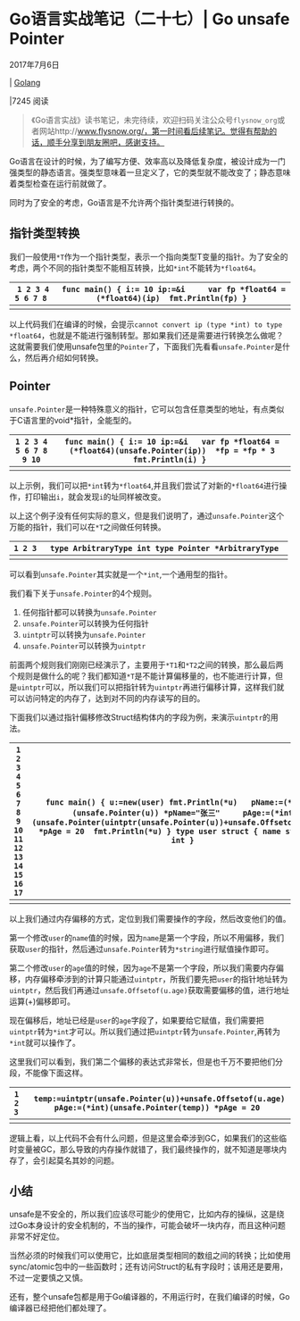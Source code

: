 # Go语言实战笔记（二十七）| Go unsafe Pointer

2017年7月6日

 

| [Golang](https://www.flysnow.org/categories/Golang)

 

|7245 阅读



> 《Go语言实战》读书笔记，未完待续，欢迎扫码关注公众号`flysnow_org`或者网站http://www.flysnow.org/，第一时间看后续笔记。觉得有帮助的话，顺手分享到朋友圈吧，感谢支持。

Go语言在设计的时候，为了编写方便、效率高以及降低复杂度，被设计成为一门强类型的静态语言。强类型意味着一旦定义了，它的类型就不能改变了；静态意味着类型检查在运行前就做了。

同时为了安全的考虑，Go语言是不允许两个指针类型进行转换的。

## 指针类型转换

我们一般使用`*T`作为一个指针类型，表示一个指向类型T变量的指针。为了安全的考虑，两个不同的指针类型不能相互转换，比如`*int`不能转为`*float64`。

| `1 2 3 4 5 6 7 8 ` | `func main() { i:= 10 ip:=&i 	var fp *float64 = (*float64)(ip)  fmt.Println(fp) } ` |
| ------------------ | ------------------------------------------------------------ |
|                    |                                                              |

以上代码我们在编译的时候，会提示`cannot convert ip (type *int) to type *float64`，也就是不能进行强制转型。那如果我们还是需要进行转换怎么做呢？这就需要我们使用unsafe包里的`Pointer`了，下面我们先看看`unsafe.Pointer`是什么，然后再介绍如何转换。

## Pointer

`unsafe.Pointer`是一种特殊意义的指针，它可以包含任意类型的地址，有点类似于C语言里的void*指针，全能型的。

| ` 1 2 3 4 5 6 7 8 9 10 ` | `func main() { i:= 10 ip:=&i 	var fp *float64 = (*float64)(unsafe.Pointer(ip))  *fp = *fp * 3 	fmt.Println(i) } ` |
| ------------------------ | ------------------------------------------------------------ |
|                          |                                                              |

以上示例，我们可以把`*int`转为`*float64`,并且我们尝试了对新的`*float64`进行操作，打印输出`i`，就会发现`i`的址同样被改变。

以上这个例子没有任何实际的意义，但是我们说明了，通过`unsafe.Pointer`这个万能的指针，我们可以在`*T`之间做任何转换。

| `1 2 3 ` | `type ArbitraryType int type Pointer *ArbitraryType ` |
| -------- | ----------------------------------------------------- |
|          |                                                       |

可以看到`unsafe.Pointer`其实就是一个`*int`,一个通用型的指针。

我们看下关于`unsafe.Pointer`的4个规则。

1. 任何指针都可以转换为`unsafe.Pointer`
2. `unsafe.Pointer`可以转换为任何指针
3. `uintptr`可以转换为`unsafe.Pointer`
4. `unsafe.Pointer`可以转换为`uintptr`

前面两个规则我们刚刚已经演示了，主要用于`*T1`和`*T2`之间的转换，那么最后两个规则是做什么的呢？我们都知道`*T`是不能计算偏移量的，也不能进行计算，但是`uintptr`可以，所以我们可以把指针转为`uintptr`再进行偏移计算，这样我们就可以访问特定的内存了，达到对不同的内存读写的目的。

下面我们以通过指针偏移修改Struct结构体内的字段为例，来演示`uintptr`的用法。

| ` 1 2 3 4 5 6 7 8 9 10 11 12 13 14 15 16 17 ` | `func main() { u:=new(user) fmt.Println(*u) 	pName:=(*string)(unsafe.Pointer(u)) *pName="张三" 	pAge:=(*int)(unsafe.Pointer(uintptr(unsafe.Pointer(u))+unsafe.Offsetof(u.age))) *pAge = 20 	fmt.Println(*u) } type user struct { name string age int } ` |
| --------------------------------------------- | ------------------------------------------------------------ |
|                                               |                                                              |

以上我们通过内存偏移的方式，定位到我们需要操作的字段，然后改变他们的值。

第一个修改`user`的`name`值的时候，因为`name`是第一个字段，所以不用偏移，我们获取`user`的指针，然后通过`unsafe.Pointer`转为`*string`进行赋值操作即可。

第二个修改`user`的`age`值的时候，因为`age`不是第一个字段，所以我们需要内存偏移，内存偏移牵涉到的计算只能通过`uintptr`，所我们要先把`user`的指针地址转为`uintptr`，然后我们再通过`unsafe.Offsetof(u.age)`获取需要偏移的值，进行地址运算(+)偏移即可。

现在偏移后，地址已经是`user`的`age`字段了，如果要给它赋值，我们需要把`uintptr`转为`*int`才可以。所以我们通过把`uintptr`转为`unsafe.Pointer`,再转为`*int`就可以操作了。

这里我们可以看到，我们第二个偏移的表达式非常长，但是也千万不要把他们分段，不能像下面这样。

| `1 2 3 ` | `	temp:=uintptr(unsafe.Pointer(u))+unsafe.Offsetof(u.age) pAge:=(*int)(unsafe.Pointer(temp)) *pAge = 20 ` |
| -------- | ------------------------------------------------------------ |
|          |                                                              |

逻辑上看，以上代码不会有什么问题，但是这里会牵涉到GC，如果我们的这些临时变量被GC，那么导致的内存操作就错了，我们最终操作的，就不知道是哪块内存了，会引起莫名其妙的问题。

## 小结

unsafe是不安全的，所以我们应该尽可能少的使用它，比如内存的操纵，这是绕过Go本身设计的安全机制的，不当的操作，可能会破坏一块内存，而且这种问题非常不好定位。

当然必须的时候我们可以使用它，比如底层类型相同的数组之间的转换；比如使用sync/atomic包中的一些函数时；还有访问Struct的私有字段时；该用还是要用，不过一定要慎之又慎。

还有，整个unsafe包都是用于Go编译器的，不用运行时，在我们编译的时候，Go编译器已经把他们都处理了。